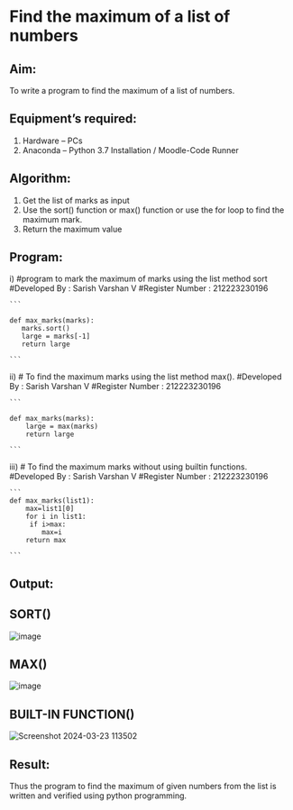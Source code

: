 # Find the maximum of a list of numbers
## Aim:
To write a program to find the maximum of a list of numbers.
## Equipment’s required:
1.	Hardware – PCs
2.	Anaconda – Python 3.7 Installation / Moodle-Code Runner
## Algorithm:
1.	Get the list of marks as input
2.	Use the sort() function or max() function or use the for loop to find the maximum mark.
3.	Return the maximum value
## Program:

i)	#program to mark the maximum of marks using the list method sort
    #Developed By : Sarish Varshan V
    #Register Number : 212223230196 
    
    ```
   
    def max_marks(marks):
       marks.sort()
       large = marks[-1]
       return large

    ```

ii)	# To find the maximum marks using the list method max().
    #Developed By : Sarish Varshan V
    #Register Number : 212223230196 
    
    ```
      
    def max_marks(marks):
        large = max(marks)
        return large

    ```

iii) # To find the maximum marks without using builtin functions.
     #Developed By : Sarish Varshan V
     #Register Number : 212223230196 
  
    ```
    def max_marks(list1):
        max=list1[0]
        for i in list1:
         if i>max:
            max=i
        return max

    ```



## Output:
## SORT()
![image](https://github.com/sarishvarshan/FindMaximum/assets/152167665/d8a7086b-cec8-4e5d-99ab-6068908ceeec)
## MAX()
![image](https://github.com/sarishvarshan/FindMaximum/assets/152167665/58106af6-52ff-4541-ac31-d390c0736dd9)
## BUILT-IN FUNCTION()
![Screenshot 2024-03-23 113502](https://github.com/sarishvarshan/FindMaximum/assets/152167665/e3ac2597-a87f-4fcb-ac57-25cc298f84d8)






## Result:
Thus the program to find the maximum of given numbers from the list is written and verified using python programming.

